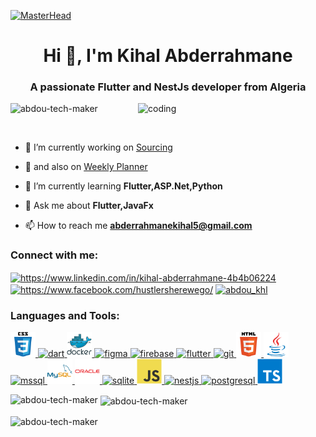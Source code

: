 [![MasterHead](https://quokkalabs.com/blog/wp-content/uploads/2021/12/cross-Platform-dev-1-1-1024x342.jpg)](https://rishavchanda.io)

<h1 align="center">Hi 👋, I'm Kihal Abderrahmane</h1>
<h3 align="center">A passionate Flutter and NestJs developer from Algeria</h3>
    
<img align="right" alt = "coding" src="https://media.giphy.com/media/M9gbBd9nbDrOTu1Mqx/giphy.gif" width="300"/>
         


<p align="left"> <img src="https://komarev.com/ghpvc/?username=abdou-tech-maker&label=Profile%20views&color=0e75b6&style=flat" alt="abdou-tech-maker" /> </p>

<p align="left"> <a href="https://twitter.com/" target="blank"><img src="https://img.shields.io/twitter/follow/?logo=twitter&style=for-the-badge" alt="" /></a> </p>

- 🔭 I’m currently working on [Sourcing](https://github.com/abdou-tech-maker/sourcing)
- 🔭 and also on [Weekly Planner](https://github.com/abdou-tech-maker/weekly-planner)


- 🌱 I’m currently learning **Flutter,ASP.Net,Python**

- 💬 Ask me about **Flutter,JavaFx**

- 📫 How to reach me **abderrahmanekihal5@gmail.com**

<h3 align="left">Connect with me:</h3>
<p align="left">
<a href="https://www.linkedin.com/in/kihal-abderrahmane/" target="blank"><img align="center" src="https://raw.githubusercontent.com/rahuldkjain/github-profile-readme-generator/master/src/images/icons/Social/linked-in-alt.svg" alt="https://www.linkedin.com/in/kihal-abderrahmane-4b4b06224" height="30" width="40" /></a>
<a href="https://web.facebook.com/hustlersherewego/?_rdc=1&_rdr" target="blank"><img align="center" src="https://raw.githubusercontent.com/rahuldkjain/github-profile-readme-generator/master/src/images/icons/Social/facebook.svg" alt="https://www.facebook.com/hustlersherewego/" height="30" width="40" /></a>
<a href="https://instagram.com/abdou_khl" target="blank"><img align="center" src="https://raw.githubusercontent.com/rahuldkjain/github-profile-readme-generator/master/src/images/icons/Social/instagram.svg" alt="abdou_khl" height="30" width="40" /></a>
</p>

<h3 align="left">Languages and Tools:</h3>
<p align="left"> <a href="https://www.w3schools.com/css/" target="_blank" rel="noreferrer"> <img src="https://raw.githubusercontent.com/devicons/devicon/master/icons/css3/css3-original-wordmark.svg" alt="css3" width="40" height="40"/> </a> <a href="https://dart.dev" target="_blank" rel="noreferrer"> <img src="https://www.vectorlogo.zone/logos/dartlang/dartlang-icon.svg" alt="dart" width="40" height="40"/> </a> <a href="https://www.docker.com/" target="_blank" rel="noreferrer"> <img src="https://raw.githubusercontent.com/devicons/devicon/master/icons/docker/docker-original-wordmark.svg" alt="docker" width="40" height="40"/> </a> <a href="https://www.figma.com/" target="_blank" rel="noreferrer"> <img src="https://www.vectorlogo.zone/logos/figma/figma-icon.svg" alt="figma" width="40" height="40"/> </a> <a href="https://firebase.google.com/" target="_blank" rel="noreferrer"> <img src="https://www.vectorlogo.zone/logos/firebase/firebase-icon.svg" alt="firebase" width="40" height="40"/> </a> <a href="https://flutter.dev" target="_blank" rel="noreferrer"> <img src="https://www.vectorlogo.zone/logos/flutterio/flutterio-icon.svg" alt="flutter" width="40" height="40"/> </a> <a href="https://git-scm.com/" target="_blank" rel="noreferrer"> <img src="https://www.vectorlogo.zone/logos/git-scm/git-scm-icon.svg" alt="git" width="40" height="40"/> </a> <a href="https://www.w3.org/html/" target="_blank" rel="noreferrer"> <img src="https://raw.githubusercontent.com/devicons/devicon/master/icons/html5/html5-original-wordmark.svg" alt="html5" width="40" height="40"/> </a> <a href="https://www.java.com" target="_blank" rel="noreferrer"> <img src="https://raw.githubusercontent.com/devicons/devicon/master/icons/java/java-original.svg" alt="java" width="40" height="40"/> </a> <a href="https://www.microsoft.com/en-us/sql-server" target="_blank" rel="noreferrer"> <img src="https://www.svgrepo.com/show/303229/microsoft-sql-server-logo.svg" alt="mssql" width="40" height="40"/> </a> <a href="https://www.mysql.com/" target="_blank" rel="noreferrer"> <img src="https://raw.githubusercontent.com/devicons/devicon/master/icons/mysql/mysql-original-wordmark.svg" alt="mysql" width="40" height="40"/> </a> <a href="https://www.oracle.com/" target="_blank" rel="noreferrer"> <img src="https://raw.githubusercontent.com/devicons/devicon/master/icons/oracle/oracle-original.svg" alt="oracle" width="40" height="40"/> </a> <a href="https://www.sqlite.org/" target="_blank" rel="noreferrer"> <img src="https://www.vectorlogo.zone/logos/sqlite/sqlite-icon.svg" alt="sqlite" width="40" height="40"/> </a>
     <!-- Add JavaScript -->
  <a href="https://developer.mozilla.org/en-US/docs/Web/JavaScript" target="_blank" rel="noreferrer"> <img src="https://raw.githubusercontent.com/devicons/devicon/master/icons/javascript/javascript-original.svg" alt="javascript" width="40" height="40"/> </a>
  <!-- Add NestJS -->
  <a href="https://nestjs.com/" target="_blank" rel="noreferrer"> <img src="https://nestjs.com/img/logo_text.svg" alt="nestjs" width="40" height="40"/> </a>
  <!-- Add PostgreSQL -->
  <a href="https://www.postgresql.org/" target="_blank" rel="noreferrer"> <img src="https://wiki.postgresql.org/images/3/30/PostgreSQL_logo.3colors.120x120.png" alt="postgresql" width="40" height="40"/> </a>
    <!-- TypeScript -->
  <a href="https://www.typescriptlang.org/" target="_blank" rel="noreferrer"> <img src="https://raw.githubusercontent.com/devicons/devicon/master/icons/typescript/typescript-original.svg" alt="typescript" width="40" height="40"/> </a>
</p>

<p><img align="left" src="https://github-readme-stats.vercel.app/api/top-langs?username=abdou-tech-maker&show_icons=true&locale=en&layout=compact" alt="abdou-tech-maker" /></p>

<p>&nbsp;<img align="center" src="https://github-readme-stats.vercel.app/api?username=abdou-tech-maker&show_icons=true&locale=en" alt="abdou-tech-maker" /></p>

<p><img align="center" src="https://github-readme-streak-stats.herokuapp.com/?user=abdou-tech-maker&" alt="abdou-tech-maker" /></p>

